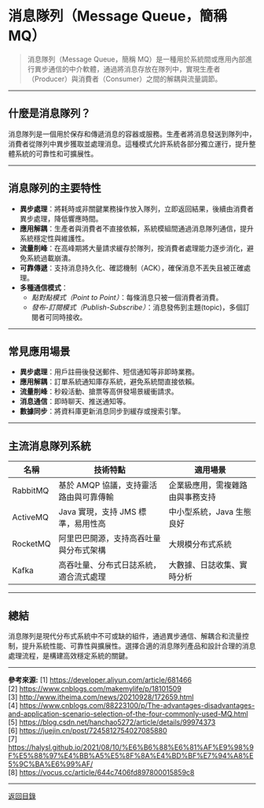 # 消息隊列（Message Queue，簡稱 MQ）

> 消息隊列（Message Queue，簡稱 MQ）是一種用於系統間或應用內部進行異步通信的中介軟體，通過將消息存放在隊列中，實現生產者（Producer）與消費者（Consumer）之間的解耦與流量調節。

---

## 什麼是消息隊列？

消息隊列是一個用於保存和傳遞消息的容器或服務。生產者將消息發送到隊列中，消費者從隊列中異步獲取並處理消息。這種模式允許系統各部分獨立運行，提升整體系統的可靠性和可擴展性。

---

## 消息隊列的主要特性

- **異步處理**：將耗時或非關鍵業務操作放入隊列，立即返回結果，後續由消費者異步處理，降低響應時間。
- **應用解耦**：生產者與消費者不直接依賴，系統模組間通過消息隊列通信，提升系統穩定性與維護性。
- **流量削峰**：在高峰期將大量請求緩存於隊列，按消費者處理能力逐步消化，避免系統過載崩潰。
- **可靠傳遞**：支持消息持久化、確認機制（ACK），確保消息不丟失且被正確處理。
- **多種通信模式**：
  - _點對點模式（Point to Point）_：每條消息只被一個消費者消費。
  - _發布-訂閱模式（Publish-Subscribe）_：消息發佈到主題(topic)，多個訂閱者可同時接收。

---

## 常見應用場景

- **異步處理**：用戶註冊後發送郵件、短信通知等非即時業務。
- **應用解耦**：訂單系統通知庫存系統，避免系統間直接依賴。
- **流量削峰**：秒殺活動、搶票等高併發場景緩衝請求。
- **消息通信**：即時聊天、推送通知等。
- **數據同步**：將資料庫更新消息同步到緩存或搜索引擎。

---

## 主流消息隊列系統

| 名稱     | 技術特點                               | 適用場景                         |
| -------- | -------------------------------------- | -------------------------------- |
| RabbitMQ | 基於 AMQP 協議，支持靈活路由與可靠傳輸 | 企業級應用，需複雜路由與事務支持 |
| ActiveMQ | Java 實現，支持 JMS 標準，易用性高     | 中小型系統，Java 生態良好        |
| RocketMQ | 阿里巴巴開源，支持高吞吐量與分布式架構 | 大規模分布式系統                 |
| Kafka    | 高吞吐量、分布式日誌系統，適合流式處理 | 大數據、日誌收集、實時分析       |

---

## 總結

消息隊列是現代分布式系統中不可或缺的組件，通過異步通信、解耦合和流量控制，提升系統性能、可靠性與擴展性。選擇合適的消息隊列產品和設計合理的消息處理流程，是構建高效穩定系統的關鍵。

---

**參考來源:**
[1] https://developer.aliyun.com/article/681466 \
[2] https://www.cnblogs.com/makemylife/p/18101509 \
[3] http://www.itheima.com/news/20210928/172659.html \
[4] https://www.cnblogs.com/88223100/p/The-advantages-disadvantages-and-application-scenario-selection-of-the-four-commonly-used-MQ.html \
[5] https://blog.csdn.net/hanchao5272/article/details/99974373 \
[6] https://juejin.cn/post/7245812754027085880 \
[7] https://halysl.github.io/2021/08/10/%E6%B6%88%E6%81%AF%E9%98%9F%E5%88%97%E4%BB%A5%E5%8F%8A%E4%BD%BF%E7%94%A8%E5%9C%BA%E6%99%AF/ \
[8] https://vocus.cc/article/644c7406fd897800015859c8

---

[返回目錄](./../README.md)

